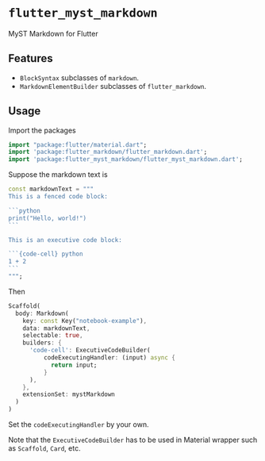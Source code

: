 # `flutter_myst_markdown`

MyST Markdown for Flutter 

## Features

- `BlockSyntax` subclasses of `markdown`.
- `MarkdownElementBuilder` subclasses of `flutter_markdown`.

## Usage

Import the packages

```dart
import "package:flutter/material.dart";
import 'package:flutter_markdown/flutter_markdown.dart';
import 'package:flutter_myst_markdown/flutter_myst_markdown.dart';
```

Suppose the markdown text is

````dart
const markdownText = """
This is a fenced code block:

```python
print("Hello, world!")
```

This is an executive code block:

```{code-cell} python
1 + 2
```
""";
````

Then 

```dart
Scaffold(
  body: Markdown(
    key: const Key("notebook-example"),
    data: markdownText,
    selectable: true,
    builders: {
      'code-cell': ExecutiveCodeBuilder(
          codeExecutingHandler: (input) async {
            return input;
          }
      ),
    },
    extensionSet: mystMarkdown
  )
)
```

Set the `codeExecutingHandler` by your own.

Note that the `ExecutiveCodeBuilder` has to be used in Material wrapper such as `Scaffold`, `Card`, etc. 
